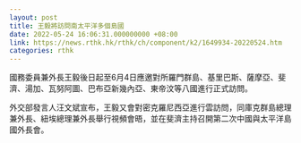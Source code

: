 ```yaml
---
layout: post
title: 王毅將訪問南太平洋多個島國
date: 2022-05-24 16:06:31.000000000 +08:00
link: https://news.rthk.hk/rthk/ch/component/k2/1649934-20220524.htm
categories: rthk
---
```


國務委員兼外長王毅後日起至6月4日應邀對所羅門群島、基里巴斯、薩摩亞、斐濟、湯加、瓦努阿圖、巴布亞新幾內亞、東帝汶等八國進行正式訪問。

外交部發言人汪文斌宣布，王毅又會對密克羅尼西亞進行雲訪問，同庫克群島總理兼外長、紐埃總理兼外長舉行視頻會晤，並在斐濟主持召開第二次中國與太平洋島國外長會。
